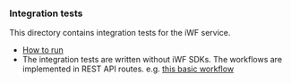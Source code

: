 ### Integration tests

This directory contains integration tests for the iWF service.

* [How to run](../CONTRIBUTING.md#how-to-run-server-or-integration-test)
* The integration tests are written without iWF SDKs. The workflows are implemented in REST API routes. e.g. [this basic workflow](./workflow/basic/routers.go)

